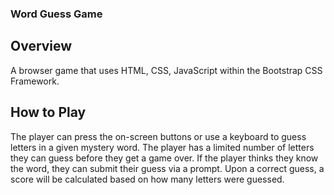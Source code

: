 ### Word Guess Game

## Overview

A browser game that uses HTML, CSS, JavaScript within the Bootstrap CSS Framework.

## How to Play

The player can press the on-screen buttons or use a keyboard to guess letters in a given mystery word.  The player has a limited number of letters they can guess before they get a game over.  If the player thinks they know the word, they can submit their guess via a prompt.  Upon a correct guess, a score will be calculated based on how many letters were guessed.   
